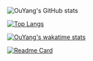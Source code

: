 <!-- [![OuYang's GitHub stats](https://github-readme-stats.vercel.app/api?username=OuYangMinOa)](https://github.com/anuraghazra/github-readme-stats) -->



![OuYang's GitHub stats](https://github-readme-stats.vercel.app/api?username=OuYangMinOa&count_private=true&include_all_commits=true&theme=radical)

[![Top Langs](https://github-readme-stats.vercel.app/api/top-langs/?username=OuYangMinOa&layout=compact)](https://github.com/anuraghazra/github-readme-stats)

[![OuYang's wakatime stats](https://github-readme-stats.vercel.app/api/wakatime?username=OuYangMinOa)](https://github.com/anuraghazra/github-readme-stats)


[![Readme Card](https://github-readme-stats.vercel.app/api/pin/?username=OuYangMinOa&repo=Lyto-Different-Color)](https://github.com/anuraghazra/github-readme-stats)
